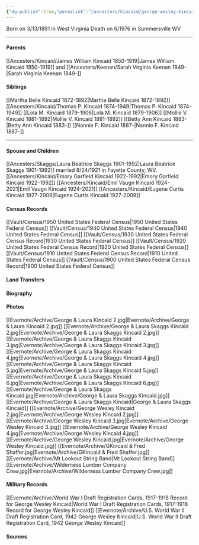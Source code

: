 ```yaml
---
{"dg-publish":true,"permalink":"/ancesters/kincaid/george-wesley-kincaid-1891-1976/"}
---
```


Born on  3/13/1891 in West Virginia
Death on 6/1976 in Summersville WV

---
#### Parents
[[Ancesters/Kincaid/James William Kincaid 1850-1919\|James William Kincaid 1850-1919]] and [[Ancesters/Keenan/Sarah Virginia Keenan 1849-\|Sarah Virginia Keenan 1849-]]
#### Siblings
[[Martha Belle Kincaid 1872-1892\|Martha Belle Kincaid 1872-1892]] 
[[Ancesters/Kincaid/Thomas P. Kincaid 1874-1949\|Thomas P. Kincaid 1874-1949]] 
[[Lola M. Kincaid 1879-1906\|Lola M. Kincaid 1879-1906]] 
[[Mollie V. Kincaid 1881-1892\|Mollie V. Kincaid 1881-1892]] 
[[Betty Ann Kincaid 1883-\|Betty Ann Kincaid 1883-]] 
[[Nannie F. Kincaid 1887-\|Nannie F. Kincaid 1887-]] 

---
#### Spouse and Children
[[Ancesters/Skaggs/Laura Beatrice Skaggs 1901-1992\|Laura Beatrice Skaggs 1901-1992]] married 8/24/1921 in Fayette County, WV.
[[Ancesters/Kincaid/Emory Garfield Kincaid 1922-1992\|Emory Garfield Kincaid 1922-1992]]
[[Ancesters/Kincaid/Emil Vaugn Kincaid 1924-2021\|Emil Vaugn Kincaid 1924-2021]]
[[Ancesters/Kincaid/Eugene Curtis Kincaid 1927-2009\|Eugene Curtis Kincaid 1927-2009]]

#### Census Records
[[Vault/Census/1950 United States Federal Census\|1950 United States Federal Census]]
[[Vault/Census/1940 United States Federal Census\|1940 United States Federal Census]]
[[Vault/Census/1930 United States Federal Census Record\|1930 United States Federal Census]]
[[Vault/Census/1920 United States Federal Census Record\|1920 United States Federal Census]]
[[Vault/Census/1910 United States Federal Census Record\|1910 United States Federal Census]]
[[Vault/Census/1900 United States Federal Census Record\|1900 United States Federal Census]]
#### Land Transfers

#### Biography

#### Photos
[[Evernote/Archive/George & Laura Kincaid 2.jpg\|Evernote/Archive/George & Laura Kincaid 2.jpg]]
[[Evernote/Archive/George & Laura Skaggs Kincaid 2.jpg\|Evernote/Archive/George & Laura Skaggs Kincaid 2.jpg]]
[[Evernote/Archive/George & Laura Skaggs Kincaid 3.jpg\|Evernote/Archive/George & Laura Skaggs Kincaid 3.jpg]]
[[Evernote/Archive/George & Laura Skaggs Kincaid 4.jpg\|Evernote/Archive/George & Laura Skaggs Kincaid 4.jpg]]
[[Evernote/Archive/George & Laura Skaggs Kincaid 5.jpg\|Evernote/Archive/George & Laura Skaggs Kincaid 5.jpg]]
[[Evernote/Archive/George & Laura Skaggs Kincaid 6.jpg\|Evernote/Archive/George & Laura Skaggs Kincaid 6.jpg]]
[[Evernote/Archive/George & Laura Skaggs Kincaid.jpg\|Evernote/Archive/George & Laura Skaggs Kincaid.jpg]]
[[Evernote/Archive/George & Laura Skaggs Kincaid\|George & Laura Skaggs Kincaid]]
[[Evernote/Archive/George Wesley Kincaid 2.jpg\|Evernote/Archive/George Wesley Kincaid 2.jpg]]
[[Evernote/Archive/George Wesley Kincaid 3.jpg\|Evernote/Archive/George Wesley Kincaid 3.jpg]]
[[Evernote/Archive/George Wesley Kincaid 4.jpg\|Evernote/Archive/George Wesley Kincaid 4.jpg]]
[[Evernote/Archive/George Wesley Kincaid.jpg\|Evernote/Archive/George Wesley Kincaid.jpg]]
[[Evernote/Archive/GKincaid & Fred Shaffer.jpg\|Evernote/Archive/GKincaid & Fred Shaffer.jpg]]
[[Evernote/Archive/Mt Lookout String Band\|Mt Lookout String Band]]
[[Evernote/Archive/Wilderness Lumber Company Crew.jpg\|Evernote/Archive/Wilderness Lumber Company Crew.jpg]]

#### Military Records
[[Evernote/Archive/World War I Draft Registration Cards, 1917-1918 Record for George Wesley Kincaid\|World War I Draft Registration Cards, 1917-1918 Record for George Wesley Kincaid]]
[[Evernote/Archive/U.S. World War II Draft Registration Card, 1942 George Wesley Kincaid\|U.S. World War II Draft Registration Card, 1942 George Wesley Kincaid]]

#### Sources


